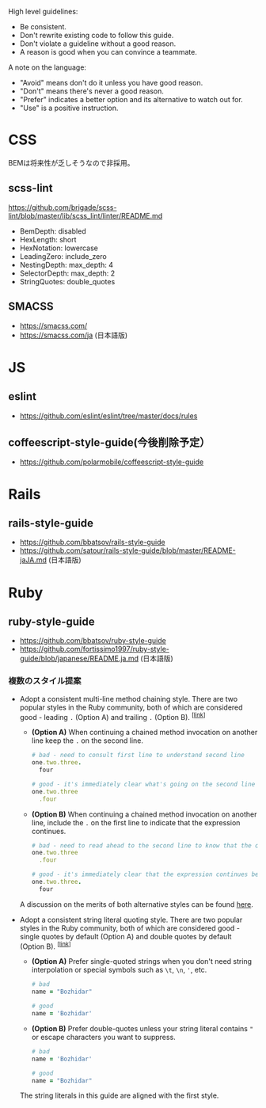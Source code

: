 High level guidelines:

* Be consistent.
* Don't rewrite existing code to follow this guide.
* Don't violate a guideline without a good reason.
* A reason is good when you can convince a teammate.

A note on the language:

* "Avoid" means don't do it unless you have good reason.
* "Don't" means there's never a good reason.
* "Prefer" indicates a better option and its alternative to watch out for.
* "Use" is a positive instruction.

# CSS
BEMは将来性が乏しそうなので非採用。

## scss-lint
https://github.com/brigade/scss-lint/blob/master/lib/scss_lint/linter/README.md
* BemDepth: disabled
* HexLength: short
* HexNotation: lowercase
* LeadingZero: include_zero
* NestingDepth: max_depth: 4
* SelectorDepth: max_depth: 2
* StringQuotes: double_quotes


## SMACSS
* https://smacss.com/
* https://smacss.com/ja (日本語版)

# JS
## eslint
* https://github.com/eslint/eslint/tree/master/docs/rules

## coffeescript-style-guide(今後削除予定）
* https://github.com/polarmobile/coffeescript-style-guide

# Rails
## rails-style-guide
* https://github.com/bbatsov/rails-style-guide
* https://github.com/satour/rails-style-guide/blob/master/README-jaJA.md (日本語版)

# Ruby
## ruby-style-guide 
* https://github.com/bbatsov/ruby-style-guide
* https://github.com/fortissimo1997/ruby-style-guide/blob/japanese/README.ja.md (日本語版)

### 複数のスタイル提案
* <a name="consistent-multi-line-chains"></a>
    Adopt a consistent multi-line method chaining style. There are two
    popular styles in the Ruby community, both of which are considered
    good - leading `.` (Option A) and trailing `.` (Option B).
<sup>[[link](#consistent-multi-line-chains)]</sup>

  * **(Option A)** When continuing a chained method invocation on
    another line keep the `.` on the second line.

    ```Ruby
    # bad - need to consult first line to understand second line
    one.two.three.
      four

    # good - it's immediately clear what's going on the second line
    one.two.three
      .four
    ```

  * **(Option B)** When continuing a chained method invocation on another line,
    include the `.` on the first line to indicate that the
    expression continues.

    ```Ruby
    # bad - need to read ahead to the second line to know that the chain continues
    one.two.three
      .four

    # good - it's immediately clear that the expression continues beyond the first line
    one.two.three.
      four
    ```

  A discussion on the merits of both alternative styles can be found
  [here](https://github.com/bbatsov/ruby-style-guide/pull/176).

* <a name="consistent-string-literals"></a>
  Adopt a consistent string literal quoting style. There are two popular
  styles in the Ruby community, both of which are considered good - single
  quotes by default (Option A) and double quotes by default (Option B).
<sup>[[link](#consistent-string-literals)]</sup>

  * **(Option A)** Prefer single-quoted strings when you don't need
    string interpolation or special symbols such as `\t`, `\n`, `'`,
    etc.

    ```Ruby
    # bad
    name = "Bozhidar"

    # good
    name = 'Bozhidar'
    ```

  * **(Option B)** Prefer double-quotes unless your string literal
    contains `"` or escape characters you want to suppress.

    ```Ruby
    # bad
    name = 'Bozhidar'

    # good
    name = "Bozhidar"
    ```

  The string literals in this guide are aligned with the first style.

